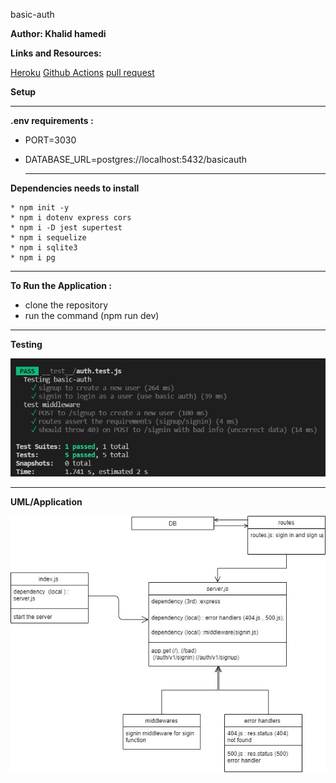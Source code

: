 basic-auth

**Author: Khalid hamedi**

**Links and Resources:**

[Heroku]()
[Github Actions]()
[pull request]()

**Setup**

---

**.env requirements :**

- PORT=3030
- DATABASE_URL=postgres://localhost:5432/basicauth

  ***

**Dependencies needs to install**

    * npm init -y
    * npm i dotenv express cors
    * npm i -D jest supertest
    * npm i sequelize
    * npm i sqlite3
    * npm i pg

---

**To Run the Application :**

- clone the repository
- run the command (npm run dev)

---

**Testing**

![](assets/auth-test.png)

---

**UML/Application**

![](assets/lab06.jpg)
